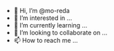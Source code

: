 - 👋 Hi, I’m @mo-reda
- 👀 I’m interested in ...
- 🌱 I’m currently learning ...
- 💞️ I’m looking to collaborate on ...
- 📫 How to reach me ...

<!---
mo-reda/mo-reda is a ✨ special ✨ repository because its `README.md` (this file) appears on your GitHub profile.
You can click the Preview link to take a look at your changes.
--->
